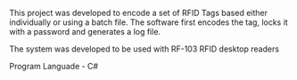 This project was developed to encode a set of RFID Tags based either individually or using a batch file. 
The software first encodes the tag, locks it with a password and generates a log file. 

The system was developed to be used with RF-103 RFID desktop readers

Program Languade - C#
